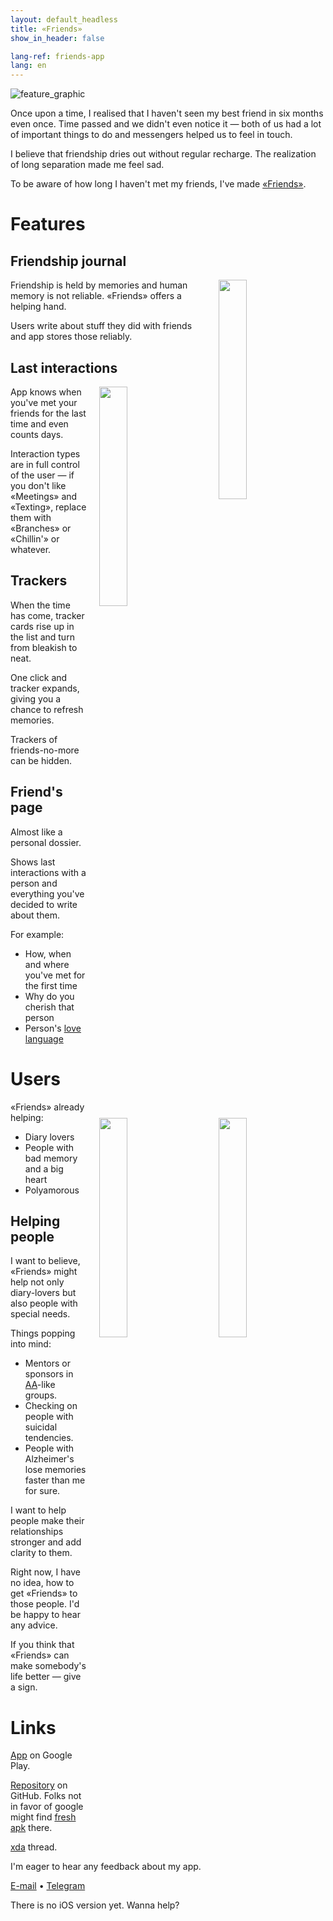 ```yaml
---
layout: default_headless
title: «Friends»
show_in_header: false

lang-ref: friends-app
lang: en
---
```


![feature_graphic]({{site.url}}/assets/friends-app/en_feature_graphic.png)

Once upon a time, I realised that I haven't seen my best friend in six months even once. Time passed and we didn't even notice it — both of us had a lot of important things to do and messengers helped us to feel in touch.

I believe that friendship dries out without regular recharge. The realization of long separation made me feel sad.

To be aware of how long I haven't met my friends, I've made [«Friends»](https://play.google.com/store/apps/details?id=com.trulden.friends).

# Features

## Friendship journal

<img style="float: right;" src="{{site.url}}/assets/friends-app/en_journal_entries.png" width="30%" hspace="20">

Friendship is held by memories and human memory is not reliable. «Friends» offers a helping hand.

Users write about stuff they did with friends and app stores those reliably.

## Last interactions

<img style="float: right;" src="{{site.url}}/assets/friends-app/en_tracker_entries.png" width="30%" hspace="20">

App knows when you've met your friends for the last time and even counts days.

Interaction types are in full control of the user — if you don't like «Meetings» and «Texting», replace them with «Branches» or «Chillin'» or whatever.

## Trackers

When the time has come, tracker cards rise up in the list and turn from bleakish to neat.

<img style="float: right;" src="{{site.url}}/assets/friends-app/en_tracker.png" width="30%" hspace="20">

One click and tracker expands, giving you a chance to refresh memories.

Trackers of friends-no-more can be hidden.

## Friend's page

<img style="float: right;" src="{{site.url}}/assets/friends-app/en_friend_entry.png" width="30%" hspace="20">

Almost like a personal dossier.

Shows last interactions with a person and everything you've decided to write about them.

For example:
- How, when and where you've met for the first time
- Why do you cherish that person
- Person's [love language](https://en.wikipedia.org/wiki/The_Five_Love_Languages)

# Users

«Friends» already helping:
- Diary lovers
- People with bad memory and a big heart
- Polyamorous

## Helping people

I want to believe, «Friends» might help not only diary-lovers but also people with special needs.

Things popping into mind:
- Mentors or sponsors in [AA](https://en.wikipedia.org/wiki/Alcoholics_Anonymous)-like groups.
- Checking on people with suicidal tendencies.
- People with Alzheimer's lose memories faster than me for sure.

I want to help people make their relationships stronger and add clarity to them.

Right now, I have no idea, how to get «Friends» to those people. I'd be happy to hear any advice.

If you think that «Friends» can make somebody's life better — give a sign.

# Links

[App](https://play.google.com/store/apps/details?id=com.trulden.friends) on Google Play.  

[Repository](https://github.com/kirillsmirnov1/Friends-reminder-android) on GitHub. Folks not in favor of google might find [fresh apk](https://github.com/kirillsmirnov1/Friends-reminder-android/releases) there.

[xda](https://forum.xda-developers.com/android/apps-games/app-friends-remember-filter-enjoy-t4003093) thread.

I'm eager to hear any feedback about my app.

[E-mail](mailto:thegalden@gmail.com) • [Telegram](t.me/trulden)

There is no iOS version yet. Wanna help?